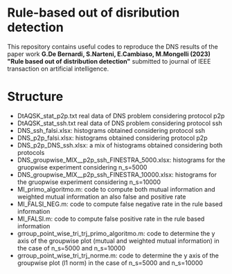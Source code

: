 # Rule-based out of disribution detection
This repository contains useful codes to reproduce the DNS results of the paper work **G.De Bernardi, S.Narteni, E.Cambiaso, M.Mongelli (2023) "Rule based out of distribution detection"** submitted to journal of IEEE transaction on artificial intelligence.
# Structure 
- DtAQSK_stat_p2p.txt real data of DNS problem considering protocol p2p
- DtAQSK_stat_ssh.txt real data of DNS problem considering protocol ssh 
- DNS_ssh_falsi.xlsx: histograms obtained considering protocol ssh 
- DNS_p2p_falsi.xlsx: histograms obtained considering protocol p2p 
- DNS_p2p_DNS_ssh.xlsx: a mix of histograms obtained considering both protocols 
- DNS_groupwise_MIX__p2p_ssh_FINESTRA_5000.xlsx: histograms for the gruopwise experiment considering n_s=5000
- DNS_groupwise_MIX__p2p_ssh_FINESTRA_10000.xlsx: histograms for the gruopwise experiment considering n_s=10000
- MI_primo_algoritmo.m: code to compute both mutual information and weighted mutual information an also false and positive rate 
- MI_FALSI_NEG.m: code to compute false negative rate in the rule based information 
- MI_FALSI.m: code to compute false positive rate in the rule based  information 
- grroup_point_wise_tri_trj_primo_algoritmo.m: code to determine the y axis of the groupwise plot (mutual and weighted mutual information) in the case of n_s=5000 and n_s=10000
- grroup_point_wise_tri_trj_norme.m: code to determine the y axis of the groupwise plot (l1 norm) in the case of n_s=5000 and n_s=10000

